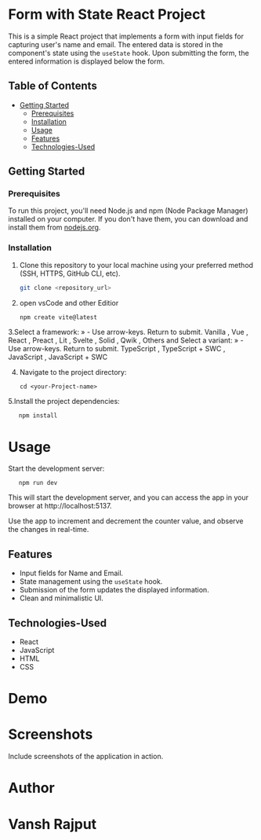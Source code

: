 # Form with State React Project

This is a simple React project that implements a form with input fields for capturing user's name and email. The entered data is stored in the component's state using the `useState` hook. Upon submitting the form, the entered information is displayed below the form.


## Table of Contents

- [Getting Started](#getting-started)
  - [Prerequisites](#prerequisites)
  - [Installation](#installation)
  - [Usage](#usage)
  - [Features](#Features)
  - [Technologies-Used](#Technologies-Used)

## Getting Started

### Prerequisites

To run this project, you'll need Node.js and npm (Node Package Manager) installed on your computer. If you don't have them, you can download and install them from [nodejs.org](https://nodejs.org/).

### Installation

1. Clone this repository to your local machine using your preferred method (SSH, HTTPS, GitHub CLI, etc).

   ```bash
   git clone <repository_url>
   
2. open vsCode and other Editior

    ```bash
    npm create vite@latest

3.Select a framework: » - Use arrow-keys. Return to submit.
    Vanilla , Vue , React , Preact , Lit , Svelte , Solid , Qwik , Others
and Select a variant: » - Use arrow-keys. Return to submit.
   TypeScript , TypeScript + SWC , JavaScript , JavaScript + SWC
 
 4. Navigate to the project directory:

        cd <your-Project-name>

5.Install the project dependencies:
  
      
       npm install

# Usage

Start the development server:

      
       npm run dev

This will start the development server, and you can access the app in your browser at http://localhost:5137.

Use the app to increment and decrement the counter value, and observe the changes in real-time.

## Features

- Input fields for Name and Email.
- State management using the `useState` hook.
- Submission of the form updates the displayed information.
- Clean and minimalistic UI.

## Technologies-Used

- React
- JavaScript
- HTML
- CSS

# Demo


# Screenshots

Include screenshots of the application in action.

# Author
# Vansh Rajput












